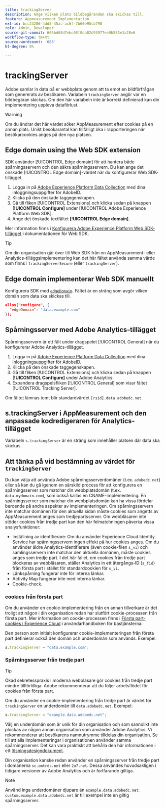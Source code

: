```yaml
---
title: trackingServer
description: Ange vilken plats bildbegäranden ska skickas till.
feature: Appmeasurement Implementation
exl-id: bcc23286-4dd5-45ac-ac6f-7b60e95cb798
role: Admin, Developer
source-git-commit: 665bd68d7ebc08f0da02d93977ee0b583e1a28e6
workflow-type: tm+mt
source-wordcount: '683'
ht-degree: 0%

---
```


# trackingServer

Adobe samlar in data på er webbplats genom att ta emot en bildförfrågan som genererats av besökaren. Variabeln `trackingServer` avgör var en bildbegäran skickas. Om den här variabeln inte är korrekt definierad kan din implementering uppleva dataförlust.

>[!WARNING]
>
>Om du ändrar det här värdet söker AppMeasurement efter cookies på en annan plats. Unikt besökarantal kan tillfälligt öka i rapporteringen när besökarcookies anges på den nya platsen.

## Edge domain using the Web SDK extension

SDK använder [!UICONTROL Edge domain] för att hantera både spårningsservern och den säkra spårningsservern. Du kan ange det önskade [!UICONTROL Edge domain]-värdet när du konfigurerar Web SDK-tillägget.

1. Logga in på [Adobe Experience Platform Data Collection](https://experience.adobe.com/data-collection) med dina inloggningsuppgifter för AdobeID.
1. Klicka på den önskade taggegenskapen.
1. Gå till fliken [!UICONTROL Extensions] och klicka sedan på knappen **[!UICONTROL Configure]** under [!UICONTROL Adobe Experience Platform Web SDK].
1. Ange det önskade textfältet **[!UICONTROL Edge domain]**.

Mer information finns i [Konfigurera Adobe Experience Platform Web SDK-tillägget](https://experienceleague.adobe.com/docs/experience-platform/edge/extension/web-sdk-extension-configuration.html?lang=sv-SE) i dokumentationen för Web SDK.

>[!TIP]
>
>Om din organisation går över till Web SDK från en AppMeasurement- eller Analytics-tilläggsimplementering kan det här fältet använda samma värde som finns i `trackingServerSecure` (eller `trackingServer`).

## Edge domain implementerar Web SDK manuellt

Konfigurera SDK med [`edgeDomain`](https://experienceleague.adobe.com/docs/experience-platform/edge/fundamentals/configuring-the-sdk.html?lang=sv-SE). Fältet är en sträng som avgör vilken domän som data ska skickas till.

```json
alloy("configure", {
  "edgeDomain": "data.example.com"
});
```

## Spårningsserver med Adobe Analytics-tillägget

Spårningsservern är ett fält under dragspelet [!UICONTROL General] när du konfigurerar Adobe Analytics-tillägget.

1. Logga in på [Adobe Experience Platform Data Collection](https://experience.adobe.com/data-collection) med dina inloggningsuppgifter för AdobeID.
2. Klicka på den önskade taggegenskapen.
3. Gå till fliken [!UICONTROL Extensions] och klicka sedan på knappen **[!UICONTROL Configure]** under Adobe Analytics.
4. Expandera dragspelsfliken [!UICONTROL General] som visar fältet [!UICONTROL Tracking Server].

Om fältet lämnas tomt blir standardvärdet `[rsid].data.adobedc.net`.

## s.trackingServer i AppMeasurement och den anpassade kodredigeraren för Analytics-tillägget

Variabeln `s.trackingServer` är en sträng som innehåller platsen där data ska skickas.

## Att tänka på vid bestämning av värdet för `trackingServer`

Du kan välja att använda Adobe spårningsserverdomäner (t.ex. `adobedc.net`) eller så kan du gå igenom en särskild process för att konfigurera en spårningsserver som matchar din webbplatsdomän (t.ex. `data.mydomain.com`), som också kallas en CNAME-implementering. En spårningsserver som matchar din webbplatsdomän kan ha vissa fördelar beroende på andra aspekter av implementeringen. Om spårningsservern inte matchar domänen för den aktuella sidan måste cookies som angetts av AppMeasurement anges som tredjepartsserver. Om webbläsaren inte stöder cookies från tredje part kan den här felmatchningen påverka vissa analysfunktioner:

- Inställning av identifierare: Om du använder Experience Cloud Identity Service har spårningsservern ingen effekt på hur cookies anges. Om du använder äldre Analytics-identifierare (även cookie-filen `s_vi`) och samlingsservern inte matchar den aktuella domänen, måste cookies anges som tredje part. I det här fallet, om cookies från tredje part blockeras av webbläsaren, ställer Analytics in ett återgångs-ID (`s_fid`) från första part i stället för standardcookien för `s_vi`.
- Länkspårning fungerar inte för interna länkar.
- Activity Map fungerar inte med interna länkar.
- Cookie-check.

### cookies från första part

Om du använder en cookie-implementering från en annan tillverkare är det troligt att någon i din organisation redan har slutfört cookie-processen från första part. Mer information om cookie-processen finns i [Första part-cookies i Experience Cloud](https://experienceleague.adobe.com/docs/core-services/interface/ec-cookies/cookies-first-party.html?lang=sv-SE) i användarhandboken för bastjänsterna.

Den person som initialt konfigurerar cookie-implementeringen från första part definierar också den domän och underdomän som används. Exempel:

```js
s.trackingServer = "data.example.com";
```

### Spårningsserver från tredje part

>[!TIP]
>
>Ökad sekretesspraxis i moderna webbläsare gör cookies från tredje part mindre tillförlitliga. Adobe rekommenderar att du följer arbetsflödet för cookies från första part.

Om du använder en cookie-implementering från tredje part är värdet för `trackingServer` en underdomän till `data.adobedc.net`. Exempel:

```js
s.trackingServer = "example.data.adobedc.net";
```

Välj en underdomän som är unik för din organisation och som sannolikt inte plockas av någon annan organisation som använder Adobe Analytics.  Vi rekommenderar att besökarens namnutrymme tilldelas din organisation.  Se till att alla implementeringar i organisationen använder samma spårningsserver. Det kan vara praktiskt att behålla den här informationen i ett [lösningsdesigndokument](../../prepare/solution-design.md).

Din organisation kanske redan använder en spårningsserver från tredje part i domänerna `sc.omtrdc.net` eller `2o7.net`.  Dessa användes huvudsakligen i tidigare versioner av Adobe Analytics och är fortfarande giltiga.

>[!NOTE]
>
>Använd inga underdomäner djupare än `example.data.adobedc.net`. `custom.example.data.adobedc.net` är till exempel inte en giltig spårningsserver.
